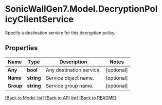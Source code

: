# SonicWallGen7.Model.DecryptionPolicyClientService
Specify a destination service for this decryption policy.

## Properties

Name | Type | Description | Notes
------------ | ------------- | ------------- | -------------
**Any** | **bool** | Any destination service. | [optional] 
**Name** | **string** | Service object name. | [optional] 
**Group** | **string** | Service group name. | [optional] 

[[Back to Model list]](../README.md#documentation-for-models) [[Back to API list]](../README.md#documentation-for-api-endpoints) [[Back to README]](../README.md)

